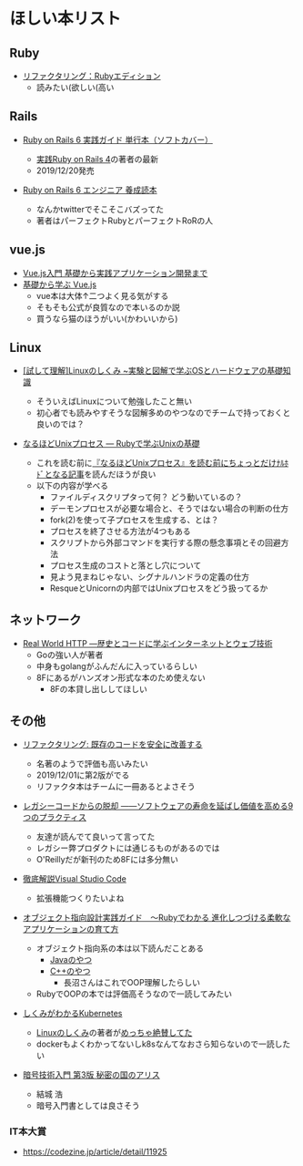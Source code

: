 ほしい本リスト
===

## Ruby
- [リファクタリング：Rubyエディション](https://www.fukkan.com/fk/CartSearchDetail?i_no=68327896)
    - 読みたい(欲しい(高い
 
## Rails
- [Ruby on Rails 6 実践ガイド 単行本（ソフトカバー）](https://www.amazon.co.jp/dp/4295008052/?coliid=I2A0KA3OT93PSV&colid=3NMJSZHJ15F07&psc=1)
    - [実践Ruby on Rails 4](https://www.amazon.co.jp/dp/B00LBPDNSY/ref=sspa_dk_detail_1?psc=1&spLa=ZW5jcnlwdGVkUXVhbGlmaWVyPUEySlQ5VkxIS1M1N1lSJmVuY3J5cHRlZElkPUEwNjA5MzA3MTlDOFZZVjZFOEpPRSZlbmNyeXB0ZWRBZElkPUExNzRZTDNWRlQySjFBJndpZGdldE5hbWU9c3BfZGV0YWlsJmFjdGlvbj1jbGlja1JlZGlyZWN0JmRvTm90TG9nQ2xpY2s9dHJ1ZQ==)の著者の最新
    - 2019/12/20発売

- [Ruby on Rails 6 エンジニア 養成読本](https://www.amazon.co.jp/Ruby-Rails-6-%E3%82%A8%E3%83%B3%E3%82%B8%E3%83%8B%E3%82%A2-%E9%A4%8A%E6%88%90%E8%AA%AD%E6%9C%AC/dp/4297108690)
    - なんかtwitterでそこそこバズってた
    - 著者はパーフェクトRubyとパーフェクトRoRの人

## vue.js
- [Vue.js入門 基礎から実践アプリケーション開発まで](https://www.amazon.co.jp/Vue-js%E5%85%A5%E9%96%80-%E5%9F%BA%E7%A4%8E%E3%81%8B%E3%82%89%E5%AE%9F%E8%B7%B5%E3%82%A2%E3%83%97%E3%83%AA%E3%82%B1%E3%83%BC%E3%82%B7%E3%83%A7%E3%83%B3%E9%96%8B%E7%99%BA%E3%81%BE%E3%81%A7-%E5%B7%9D%E5%8F%A3-%E5%92%8C%E4%B9%9F/dp/4297100916/ref=asc_df_4297100916/?tag=jpgo-22&linkCode=df0&hvadid=295678107984&hvpos=1o1&hvnetw=g&hvrand=12588760034421372293&hvpone=&hvptwo=&hvqmt=&hvdev=c&hvdvcmdl=&hvlocint=&hvlocphy=1028853&hvtargid=pla-529052961492&psc=1&th=1&psc=1)
- [基礎から学ぶ Vue.js](https://www.amazon.co.jp/%E5%9F%BA%E7%A4%8E%E3%81%8B%E3%82%89%E5%AD%A6%E3%81%B6-Vue-js-mio/dp/4863542453/ref=pd_bxgy_14_img_3/355-7734387-9529845?_encoding=UTF8&pd_rd_i=4863542453&pd_rd_r=32a1c615-4a2c-4278-9379-0b029323b1e2&pd_rd_w=exTnH&pd_rd_wg=sXauA&pf_rd_p=b25bd748-082b-4f2a-b724-125316a35a9c&pf_rd_r=5VFPPQQ5MJBM7X64DBEZ&psc=1&refRID=5VFPPQQ5MJBM7X64DBEZ)
    - vue本は大体↑二つよく見る気がする
    - そもそも公式が良質なので本いるのか説
    - 買うなら猫のほうがいい(かわいいから)

## Linux
- [[試して理解]Linuxのしくみ ~実験と図解で学ぶOSとハードウェアの基礎知識](https://www.amazon.co.jp/%E8%A9%A6%E3%81%97%E3%81%A6%E7%90%86%E8%A7%A3-Linux%E3%81%AE%E3%81%97%E3%81%8F%E3%81%BF-%E5%AE%9F%E9%A8%93%E3%81%A8%E5%9B%B3%E8%A7%A3%E3%81%A7%E5%AD%A6%E3%81%B6OS%E3%81%A8%E3%83%8F%E3%83%BC%E3%83%89%E3%82%A6%E3%82%A7%E3%82%A2%E3%81%AE%E5%9F%BA%E7%A4%8E%E7%9F%A5%E8%AD%98-%E6%AD%A6%E5%86%85-%E8%A6%9A/dp/477419607X/ref=sr_1_1?adgrpid=57356695670&gclid=CjwKCAiAi4fwBRBxEiwAEO8_HtNNsnwNnfh-oU2lH32DJM2CeMw2KGqqIxIY-ucn8vF1QdpkTUZFgxoCO3UQAvD_BwE&hvadid=338526277335&hvdev=c&hvlocphy=1028853&hvnetw=g&hvpos=1t1&hvqmt=e&hvrand=13998624297352485761&hvtargid=aud-758806828496%3Akwd-409986738430&hydadcr=15819_11177362&jp-ad-ap=0&keywords=linux%E3%81%AE%E3%81%97%E3%81%8F%E3%81%BF&qid=1577245499&sr=8-1#customerReviews)
    - そういえばLinuxについて勉強したこと無い
    - 初心者でも読みやすそうな図解多めのやつなのでチームで持っておくと良いのでは？

- [なるほどUnixプロセス ― Rubyで学ぶUnixの基礎](https://tatsu-zine.com/books/naruhounix)
    - これを読む前に[『なるほどUnixプロセス』を読む前にちょっとだけﾅﾙﾎﾄﾞとなる記事](https://magazine.rubyist.net/articles/0060/0060-NaruhodoUnixTip.html)を読んだほうが良い
    - 以下の内容が学べる
        - ファイルディスクリプタって何？ どう動いているの？
        - デーモンプロセスが必要な場合と、そうではない場合の判断の仕方
        - fork(2)を使って子プロセスを生成する、とは？
        - プロセスを終了させる方法が4つもある
        - スクリプトから外部コマンドを実行する際の懸念事項とその回避方法
        - プロセス生成のコストと落とし穴について
        - 見よう見まねじゃない、シグナルハンドラの定義の仕方
        - ResqueとUnicornの内部ではUnixプロセスをどう扱ってるか

## ネットワーク
- [Real World HTTP ―歴史とコードに学ぶインターネットとウェブ技術](https://www.amazon.co.jp/Real-World-HTTP-%E2%80%95%E6%AD%B4%E5%8F%B2%E3%81%A8%E3%82%B3%E3%83%BC%E3%83%89%E3%81%AB%E5%AD%A6%E3%81%B6%E3%82%A4%E3%83%B3%E3%82%BF%E3%83%BC%E3%83%8D%E3%83%83%E3%83%88%E3%81%A8%E3%82%A6%E3%82%A7%E3%83%96%E6%8A%80%E8%A1%93-%E3%82%88%E3%81%97%E3%81%8D/dp/4873118042)
    - Goの強い人が著者
    - 中身もgolangがふんだんに入っているらしい
    - 8Fにあるがハンズオン形式な本のため使えない
        - 8Fの本貸し出ししてほしい

## その他
- [リファクタリング: 既存のコードを安全に改善する](https://www.ohmsha.co.jp/book/9784274224546/)
    - 名著のようで評価も高いみたい
    - 2019/12/01に第2版がでる
    - リファクタ本はチームに一冊あるとよさそう



- [レガシーコードからの脱却
――ソフトウェアの寿命を延ばし価値を高める9つのプラクティス](https://www.oreilly.co.jp/books/9784873118864/)
    - 友達が読んでて良いって言ってた
    - レガシー弊プロダクトには通じるものがあるのでは
    - O'Reillyだが新刊のため8Fには多分無い

- [徹底解説Visual Studio Code](https://www.amazon.co.jp/%E5%BE%B9%E5%BA%95%E8%A7%A3%E8%AA%ACVisual-Studio-Code-%E6%9C%AC%E9%96%93%E5%92%B2%E6%9D%A5/dp/4863542887)
    - 拡張機能つくりたいよね

- [オブジェクト指向設計実践ガイド　～Rubyでわかる 進化しつづける柔軟なアプリケーションの育て方](https://www.amazon.co.jp/%E3%82%AA%E3%83%96%E3%82%B8%E3%82%A7%E3%82%AF%E3%83%88%E6%8C%87%E5%90%91%E8%A8%AD%E8%A8%88%E5%AE%9F%E8%B7%B5%E3%82%AC%E3%82%A4%E3%83%89-%EF%BD%9ERuby%E3%81%A7%E3%82%8F%E3%81%8B%E3%82%8B-%E9%80%B2%E5%8C%96%E3%81%97%E3%81%A4%E3%81%A5%E3%81%91%E3%82%8B%E6%9F%94%E8%BB%9F%E3%81%AA%E3%82%A2%E3%83%97%E3%83%AA%E3%82%B1%E3%83%BC%E3%82%B7%E3%83%A7%E3%83%B3%E3%81%AE%E8%82%B2%E3%81%A6%E6%96%B9-Sandi-Metz-ebook/dp/B01L8SEVYI/ref=pd_rhf_dp_s_pd_crcd_0_3/355-7734387-9529845?_encoding=UTF8&pd_rd_i=B01L8SEVYI&pd_rd_r=081869a1-e5ba-4281-996b-4d2345cd27ef&pd_rd_w=YTPgX&pd_rd_wg=XjCcK&pf_rd_p=b2efc608-7d0a-418b-acae-507cde0ef46f&pf_rd_r=J4CBEAFTEBKBAG8NW9F0&psc=1&refRID=J4CBEAFTEBKBAG8NW9F0)
    - オブジェクト指向系の本は以下読んだことある
        - [Javaのやつ](https://www.amazon.co.jp/%E3%81%AA%E3%81%9C%E3%80%81%E3%81%82%E3%81%AA%E3%81%9F%E3%81%AFJava%E3%81%A7%E3%82%AA%E3%83%96%E3%82%B8%E3%82%A7%E3%82%AF%E3%83%88%E6%8C%87%E5%90%91%E9%96%8B%E7%99%BA%E3%81%8C%E3%81%A7%E3%81%8D%E3%81%AA%E3%81%84%E3%81%AE%E3%81%8B%E2%80%95Java%E3%81%AE%E5%A3%81%E3%82%92%E5%85%8B%E6%9C%8D%E3%81%99%E3%82%8B%E5%AE%9F%E8%B7%B5%E3%83%88%E3%83%AC%E3%83%BC%E3%83%8B%E3%83%B3%E3%82%B0-%E5%B0%8F%E6%A3%AE%E8%A3%95%E4%BB%8B/dp/477412222X/ref=sr_1_2?adgrpid=66613605598&gclid=CjwKCAiAi4fwBRBxEiwAEO8_HiLWQgL0gCyYHH-8qehv51jz3hQJULTOwUb1FqJq2y-C0fIDktJjYBoC3f8QAvD_BwE&hvadid=338538542068&hvdev=c&hvlocphy=1028853&hvnetw=g&hvpos=1t1&hvqmt=e&hvrand=6341797992624780052&hvtargid=aud-758806828496%3Akwd-643026135330&hydadcr=27264_11561110&jp-ad-ap=0&keywords=%E3%82%AA%E3%83%96%E3%82%B8%E3%82%A7%E3%82%AF%E3%83%88%E6%8C%87%E5%90%91+%E3%81%AA%E3%81%9C&qid=1577245772&sr=8-2)
        - [C++のやつ](https://www.amazon.co.jp/C-%E3%82%AF%E3%83%A9%E3%82%B9%E3%81%A8%E7%B6%99%E6%89%BF%E5%AE%8C%E5%85%A8%E5%88%B6%E8%A6%87-%E6%A8%99%E6%BA%96%E3%83%97%E3%83%AD%E3%82%B0%E3%83%A9%E3%83%9E%E3%83%BC%E3%82%BA%E3%83%A9%E3%82%A4%E3%83%96%E3%83%A9%E3%83%AA-%E7%9F%A2%E6%B2%A2-%E4%B9%85%E9%9B%84/dp/4774115738/ref=sr_1_6?__mk_ja_JP=%E3%82%AB%E3%82%BF%E3%82%AB%E3%83%8A&keywords=%E3%82%AA%E3%83%96%E3%82%B8%E3%82%A7%E3%82%AF%E3%83%88%E6%8C%87%E5%90%91+C%2B%2B&qid=1577245804&sr=8-6)
            - 長沼さんはこれでOOP理解したらしい
    - RubyでOOPの本では評価高そうなので一読してみたい

- [しくみがわかるKubernetes](https://www.amazon.co.jp/%E3%81%97%E3%81%8F%E3%81%BF%E3%81%8C%E3%82%8F%E3%81%8B%E3%82%8BKubernetes-Azure%E3%81%A7%E5%8B%95%E3%81%8B%E3%81%97%E3%81%AA%E3%81%8C%E3%82%89%E5%AD%A6%E3%81%B6%E3%82%B3%E3%83%B3%E3%82%BB%E3%83%97%E3%83%88%E3%81%A8%E5%AE%9F%E8%B7%B5%E7%9F%A5%E8%AD%98-%E9%98%BF%E4%BD%90-%E5%BF%97%E4%BF%9D/dp/4798157848/ref=sr_1_1?adgrpid=66179829555&gclid=CjwKCAiAmNbwBRBOEiwAqcwwpQFmAK5tH7yHIydhyKjHqKf8tS7c_nSQReSf_pfClrOasffjL9Mg3RoC6CQQAvD_BwE&hvadid=338567883797&hvdev=c&hvlocphy=1028853&hvnetw=g&hvpos=1t1&hvqmt=e&hvrand=8142498006965596043&hvtargid=aud-758806828496%3Akwd-655058049751&hydadcr=27270_11561194&jp-ad-ap=0&keywords=%E3%81%97%E3%81%8F%E3%81%BF%E3%81%8C%E3%82%8F%E3%81%8B%E3%82%8Bkubernetes&qid=1578478928&sr=8-1)
    - [Linuxのしくみ](https://www.amazon.co.jp/%E8%A9%A6%E3%81%97%E3%81%A6%E7%90%86%E8%A7%A3-Linux%E3%81%AE%E3%81%97%E3%81%8F%E3%81%BF-%E5%AE%9F%E9%A8%93%E3%81%A8%E5%9B%B3%E8%A7%A3%E3%81%A7%E5%AD%A6%E3%81%B6OS%E3%81%A8%E3%83%8F%E3%83%BC%E3%83%89%E3%82%A6%E3%82%A7%E3%82%A2%E3%81%AE%E5%9F%BA%E7%A4%8E%E7%9F%A5%E8%AD%98-%E6%AD%A6%E5%86%85-%E8%A6%9A/dp/477419607X/ref=sr_1_1?adgrpid=57356695670&gclid=CjwKCAiAmNbwBRBOEiwAqcwwpZVeG46Z1eK981T9Hq9juMF_I0uKiC2jYjXDWf9sDusza161lvjvxRoC50AQAvD_BwE&hvadid=338526277128&hvdev=c&hvlocphy=1028853&hvnetw=g&hvpos=1t1&hvqmt=e&hvrand=6122726574255320740&hvtargid=aud-758806828496%3Akwd-409986738430&hydadcr=15819_11177361&jp-ad-ap=0&keywords=linux%E3%81%AE%E3%81%97%E3%81%8F%E3%81%BF&qid=1578479063&sr=8-1)の著者が[めっちゃ絶賛してた](http://satoru-takeuchi.hatenablog.com/entry/2019/02/17/094255)
    - dockerもよくわかってないしk8sなんてなおさら知らないので一読したい

- [暗号技術入門 第3版 秘密の国のアリス](https://www.amazon.co.jp/%E6%9A%97%E5%8F%B7%E6%8A%80%E8%A1%93%E5%85%A5%E9%96%80-%E7%AC%AC3%E7%89%88-%E7%B5%90%E5%9F%8E-%E6%B5%A9/dp/4797382228/ref=tmm_hrd_title_0?_encoding=UTF8&qid=&sr=)
  - 結城 浩
  - 暗号入門書としては良さそう

### IT本大賞
- https://codezine.jp/article/detail/11925
